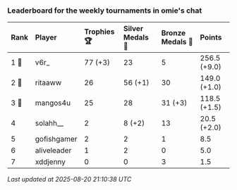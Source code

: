 ### Leaderboard for the weekly tournaments in omie's chat

| Rank  | Player      | Trophies 🏆 | Silver Medals 🥈 | Bronze Medals 🥉 | Points       |
|:------|:------------|:------------|:-----------------|:-----------------|:-------------|
| 1 🥇  | v6r_        | 77 (+3)     | 23               | 5                | 256.5 (+9.0) |
| 2 🥈  | ritaaww     | 26          | 56 (+1)          | 30               | 149.0 (+1.0) |
| 3 🥉  | mangos4u    | 25          | 28               | 31 (+3)          | 118.5 (+1.5) |
| 4     | solahh__    | 2           | 8 (+2)           | 13               | 20.5 (+2.0)  |
| 5     | gofishgamer | 2           | 2                | 1                | 8.5          |
| 6     | aliveleader | 1           | 2                | 0                | 5.0          |
| 7     | xddjenny    | 0           | 0                | 3                | 1.5          |

_Last updated at 2025-08-20 21:10:38 UTC_
